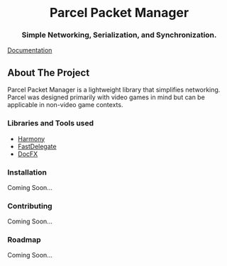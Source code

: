 <br />
<div align="center">
  <h1>Parcel Packet Manager</h1>
  <h3 align="center">Simple Networking, Serialization, and Synchronization.</h3>
</div>

<a href="https://teegankrieger.github.io/Parcel-Packet-Manager/index.html">Documentation</a>

<!-- ABOUT THE PROJECT -->
## About The Project

Parcel Packet Manager is a lightweight library that simplifies networking. Parcel was designed primarily with video games in mind but can be applicable in non-video game contexts.


### Libraries and Tools used

* [Harmony](https://github.com/pardeike/Harmony)
* [FastDelegate](https://github.com/coder0xff/FastDelegate.Net)
* [DocFX](https://github.com/dotnet/docfx)


### Installation

Coming Soon...

### Contributing

Coming Soon...

### Roadmap

Coming Soon...